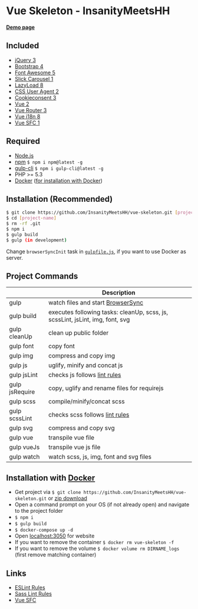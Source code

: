# Vue Skeleton - InsanityMeetsHH

[**Demo page**](http://vue.insanitymeetshh.net)

## Included
* [jQuery 3](http://jquery.com)
* [Bootstrap 4](https://getbootstrap.com)
* [Font Awesome 5](https://fontawesome.com)
* [Slick Carousel 1](http://kenwheeler.github.io/slick/)
* [LazyLoad 8](https://www.andreaverlicchi.eu/lazyload/)
* [CSS User Agent 2](https://www.npmjs.com/package/cssuseragent)
* [Cookieconsent 3](https://github.com/insites/cookieconsent)
* [Vue 2](https://vuejs.org/)
* [Vue Router 3](https://router.vuejs.org/)
* [Vue i18n 8](https://kazupon.github.io/vue-i18n/)
* [Vue SFC 1](https://github.com/nfplee/gulp-vue-single-file-component)

## Required
* [Node.js](http://nodejs.org/en/download/)
* [npm](http://www.npmjs.com/get-npm) `$ npm i npm@latest -g`
* [gulp-cli](https://www.npmjs.com/package/gulp-cli) `$ npm i gulp-cli@latest -g`
* PHP >= 5.3
* [Docker](https://www.docker.com/) ([for installation with Docker](https://github.com/InsanityMeetsHH/vue-skeleton#installation-with-docker))

## Installation (Recommended)
```bash
$ git clone https://github.com/InsanityMeetsHH/vue-skeleton.git [project-name]
$ cd [project-name]
$ rm -rf .git
$ npm i
$ gulp build
$ gulp (in development)
```
Change `browserSyncInit` task in [`gulpfile.js`](https://github.com/InsanityMeetsHH/vue-skeleton/blob/master/gulpfile.js), if you want to use Docker as server.

## Project Commands
|                     | Description                                                                                                     |
|---------------------|-----------------------------------------------------------------------------------------------------------------|
| gulp                | watch files and start [BrowserSync](https://www.npmjs.com/package/browser-sync)                                 |
| gulp build          | executes following tasks: cleanUp, scss, js, scssLint, jsLint, img, font, svg                                   |
| gulp cleanUp        | clean up public folder                                                                                          |
| gulp font           | copy font                                                                                                       |
| gulp img            | compress and copy img                                                                                           |
| gulp js             | uglify, minify and concat js                                                                                    |
| gulp jsLint         | checks js follows [lint rules](https://github.com/InsanityMeetsHH/vue-skeleton/blob/master/js-lint.json)        |
| gulp jsRequire      | copy, uglify and rename files for requirejs                                                                     |
| gulp scss           | compile/minify/concat scss                                                                                      |
| gulp scssLint       | checks scss follows [lint rules](https://github.com/InsanityMeetsHH/vue-skeleton/blob/master/scss-lint.json)    |
| gulp svg            | compress and copy svg                                                                                           |
| gulp vue            | transpile vue file                                                                                              |
| gulp vueJs          | transpile vue js file                                                                                           |
| gulp watch          | watch scss, js, img, font and svg files                                                                         |

## Installation with [Docker](https://www.docker.com/)
* Get project via `$ git clone https://github.com/InsanityMeetsHH/vue-skeleton.git` or [zip download](https://github.com/InsanityMeetsHH/vue-skeleton/archive/master.zip)
* Open a command prompt on your OS (if not already open) and navigate to the project folder
* `$ npm i`
* `$ gulp build`
* `$ docker-compose up -d`
* Open [localhost:3050](http://localhost:3050) for website
* If you want to remove the container `$ docker rm vue-skeleton -f`
* If you want to remove the volume `$ docker volume rm DIRNAME_logs` (first remove matching container)

## Links
* [ESLint Rules](https://eslint.org/docs/rules/)
* [Sass Lint Rules](https://github.com/sasstools/sass-lint/tree/develop/docs/rules)
* [Vue SFC](https://github.com/nfplee/gulp-vue-single-file-component)
